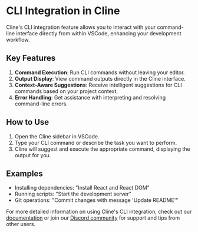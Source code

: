 # CLI Integration in Cline

Cline's CLI integration feature allows you to interact with your command-line interface directly from within VSCode, enhancing your development workflow.

## Key Features

1. **Command Execution**: Run CLI commands without leaving your editor.
2. **Output Display**: View command outputs directly in the Cline interface.
3. **Context-Aware Suggestions**: Receive intelligent suggestions for CLI commands based on your project context.
4. **Error Handling**: Get assistance with interpreting and resolving command-line errors.

## How to Use

1. Open the Cline sidebar in VSCode.
2. Type your CLI command or describe the task you want to perform.
3. Cline will suggest and execute the appropriate command, displaying the output for you.

## Examples

- Installing dependencies: "Install React and React DOM"
- Running scripts: "Start the development server"
- Git operations: "Commit changes with message 'Update README'"

For more detailed information on using Cline's CLI integration, check out our [documentation](https://github.com/clinebot/cline/wiki) or join our [Discord community](https://discord.gg/cline) for support and tips from other users.
